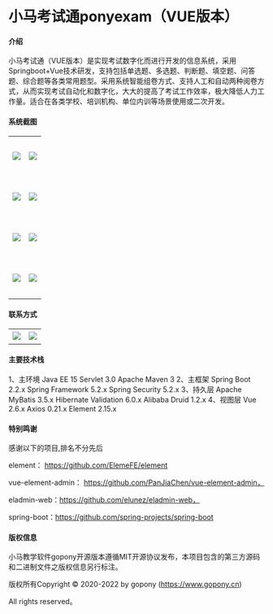 # 小马考试通ponyexam（VUE版本）

#### 介绍
小马考试通（VUE版本）是实现考试数字化而进行开发的信息系统，采用Springboot+Vue技术研发，支持包括单选题、多选题、判断题、填空题、问答题、综合题等各类常用题型。采用系统智能组卷方式、支持人工和自动两种阅卷方式，从而实现考试自动化和数字化，大大的提高了考试工作效率，极大降低人力工作量。适合在各类学校、培训机构、单位内训等场景使用或二次开发。

#### 系统截图
<table>
    <tr>
        <td width="50%" height="80"><img src="https://gitee.com/ponyedu/goponyexam/raw/master/files/feature-1.png"/></td>
        <td><img src="https://gitee.com/ponyedu/goponyexam/raw/master/files/feature-2.png"/></td>
    </tr>
    <tr>
        <td width="50%" height="80"><img src="https://gitee.com/ponyedu/goponyexam/raw/master/files/feature-3.png"/></td>
        <td><img src="https://gitee.com/ponyedu/goponyexam/raw/master/files/feature-4.png"/></td>
    </tr>
    <tr>
        <td width="50%" height="80"><img src="https://gitee.com/ponyedu/goponyexam/raw/master/files/feature-5.png"/></td>
        <td><img src="https://gitee.com/ponyedu/goponyexam/raw/master/files/feature-6.png"/></td>
    </tr>
    <tr>
        <td width="50%" height="80"><img src="https://gitee.com/ponyedu/goponyexam/raw/master/files/feature-7.png"/></td>
        <td><img src="https://gitee.com/ponyedu/goponyexam/raw/master/files/feature-8.png"/></td>
    </tr>
</table>




#### 联系方式

<table>
    <tr>
        <td width="50%" height="30"><img src="https://gitee.com/ponyedu/goponyexam/raw/master/files/qq.png"/></td>
        <td width="50%" height="30"><img src="https://gitee.com/ponyedu/goponyexam/raw/master/files/wechat.png"/></td>
    </tr>
   
</table>



#### 主要技术栈

1、主环境
   Java EE 15
   Servlet 3.0
   Apache Maven 3
2、主框架
   Spring Boot 2.2.x
   Spring Framework 5.2.x
   Spring Security 5.2.x
3、持久层
   Apache MyBatis 3.5.x
   Hibernate Validation 6.0.x
   Alibaba Druid 1.2.x
4、视图层
   Vue 2.6.x
   Axios 0.21.x
   Element 2.15.x



#### 特别鸣谢
  
  感谢以下的项目,排名不分先后
  
  element： https://github.com/ElemeFE/element
  
  vue-element-admin： https://github.com/PanJiaChen/vue-element-admin，
  
  eladmin-web：https://github.com/elunez/eladmin-web，
  
  spring-boot：https://github.com/spring-projects/spring-boot


    
#### 版权信息
  
  小马教学软件gopony开源版本遵循MIT开源协议发布，本项目包含的第三方源码和二进制文件之版权信息另行标注。
  
  版权所有Copyright © 2020-2022 by gopony (https://www.gopony.cn)
  
  All rights reserved。